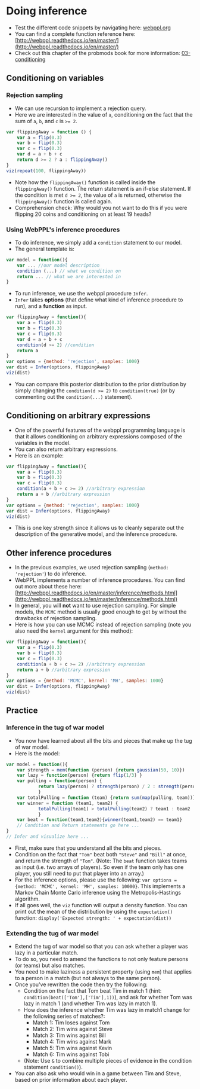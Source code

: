 # Doing inference

- Test the different code snippets by navigating here: [webppl.org](http://webppl.org)
- You can find a complete function reference here: [http://webppl.readthedocs.io/en/master/](http://webppl.readthedocs.io/en/master/)
- Check out this chapter of the probmods book for more information: [03-conditioning](http://probmods.org/chapters/03-conditioning.html)

## Conditioning on variables

### Rejection sampling

- We can use recursion to implement a rejection query.
- Here we are interested in the value of `a`, conditioning on the fact that the sum of `a`, `b`, and `c` is `>= 2`.

```javascript
var flippingAway = function () {
	var a = flip(0.3)
	var b = flip(0.3)
	var c = flip(0.3)
	var d = a + b + c
	return d >= 2 ? a : flippingAway()
}
viz(repeat(100, flippingAway))
```

- Note how the `flippingAway()` function is called inside the `flippingAway()` function. The return statement is an if-else statement. If the condition is met `d >= 2`, the value of `a` is returned, otherwise the `flippingAway()` function is called again.
- Comprehension check: Why would you not want to do this if you were flipping 20 coins and conditioning on at least 19 heads?

### Using WebPPL's inference procedures

- To do inference, we simply add a `condition` statement to our model.
- The general template is:

```javascript
var model = function(){
	var ... //our model description
	condition (...) // what we condition on
	return ... // what we are interested in
}
```

- To run inference, we use the webppl procedure `Infer`.
- `Infer` takes **options** (that define what kind of inference procedure to run), and a **function** as input.

```javascript
var flippingAway = function(){
	var a = flip(0.3)
	var b = flip(0.3)
	var c = flip(0.3)
	var d = a + b + c
	condition(d >= 2) //condition
	return a
}
var options = {method: 'rejection', samples: 1000}
var dist = Infer(options, flippingAway)
viz(dist)
```

- You can compare this posterior distribution to the prior distribution by simply changing the `condition(d >= 2)` to `condition(true)` (or by commenting out the `condition(...)` statement).

## Conditioning on arbitrary expressions

- One of the powerful features of the webppl programming language is that it allows conditioning on arbitrary expressions composed of the variables in the model.
- You can also return arbitrary expressions.
- Here is an example:

```javascript
var flippingAway = function(){
	var a = flip(0.3)
	var b = flip(0.3)
	var c = flip(0.3)
	condition(a + b + c >= 2) //arbitrary expression
	return a + b //arbitrary expression
}
var options = {method: 'rejection', samples: 1000}
var dist = Infer(options, flippingAway)
viz(dist)
```

- This is one key strength since it allows us to cleanly separate out the description of the generative model, and the inference procedure.

## Other inference procedures

- In the previous examples, we used rejection sampling (`method: 'rejection'`) to do inference.
- WebPPL implements a number of inference procedures. You can find out more about these here: [http://webppl.readthedocs.io/en/master/inference/methods.html](http://webppl.readthedocs.io/en/master/inference/methods.html)
- In general, you will **not** want to use rejection sampling. For simple models, the `MCMC` method is usually good enough to get by without the drawbacks of rejection sampling.
- Here is how you can use MCMC instead of rejection sampling (note you also need the `kernel` argument for this method):

```javascript
var flippingAway = function(){
	var a = flip(0.3)
	var b = flip(0.3)
	var c = flip(0.3)
	condition(a + b + c >= 2) //arbitrary expression
	return a + b //arbitrary expression
}
var options = {method: 'MCMC', kernel: 'MH', samples: 1000}
var dist = Infer(options, flippingAway)
viz(dist)
```

## Practice

### Inference in the tug of war model

- You now have learned about all the bits and pieces that make up the tug of war model.
- Here is the model:

```javascript
var model = function(){
	var strength = mem(function (person) {return gaussian(50, 10)})
	var lazy = function(person) {return flip(1/3) }
	var pulling = function(person) {
			return lazy(person) ? strength(person) / 2 : strength(person)
			}
	var totalPulling = function (team) {return sum(map(pulling, team))}
	var winner = function (team1, team2) {
			totalPulling(team1) > totalPulling(team2) ? team1 : team2
			}
	var beat = function(team1,team2){winner(team1,team2) == team1}
	// Condition and Return statements go here ...
}
// Infer and visualize here ...
```

- First, make sure that you understand all the bits and pieces.
- Condition on the fact that `"Tom"` beat both `"Steve"` and `"Bill"` at once, and return the strength of `"Tom"`. (Note: The `beat` function takes teams as input (i.e. two arrays of players). So even if the team only has one player, you still need to put that player into an array.)
- For the inference options, please use the following: `var options = {method: 'MCMC', kernel: 'MH', samples: 10000}`. This implements a Markov Chain Monte Carlo inference using the Metropolis-Hastings algorithm.
- If all goes well, the `viz` function will output a density function. You can print out the mean of the distribution by using the `expectation()` function: `display('Expected strength: ' + expectation(dist))`

<!--
- SOLUTION:

 ```javascript
var model = function() {
	//MODEL
	var strength = mem(function (person) {return gaussian(50, 10)})
	var lazy = function(person) {return flip(1/3) }
	var pulling = function(person) {
		return lazy(person) ? strength(person) / 2 : strength(person) }
	var totalPulling = function (team) {return sum(map(pulling, team))}
	var winner = function (team1, team2) {
		totalPulling(team1) > totalPulling(team2) ? team1 : team2 }
	var beat = function(team1,team2){winner(team1,team2) == team1}

	//CONDITION
	condition(beat(['Tom'], ['Steve','Bill']))

	//QUERY
	return strength('Tom')
}
var options = {method: 'MCMC', kernel: 'MH', samples: 10000}
var dist = Infer(options, model)
viz(dist)
display('Expected strength: ' + expectation(dist))
``` -->

### Extending the tug of war model

- Extend the tug of war model so that you can ask whether a player was lazy in a particular match.
- To do so, you need to amend the functions to not only feature persons (or teams) but also matches.
- You need to make laziness a persistent property (using `mem`) that applies to a person in a match (but not always to the same person).
- Once you've rewritten the code then try the following:
	+ Condition on the fact that Tom beat Tim in match 1 (hint: `condition(beat(['Tom'],['Tim'],1))`), and ask for whether Tom was lazy in match 1 (and whether Tim was lazy in match 1).
	+ How does the inference whether Tim was lazy in match1 change for the following series of matches?:
		* Match 1: Tim loses against Tom
		* Match 2: Tim wins against Steve
		* Match 3: Tim wins against Bill
		* Match 4: Tim wins against Mark
		* Match 5: Tim wins against Kevin
		* Match 6: Tim wins against Tobi
	+  (Note: Use `&` to combine multiple pieces of evidence in the condition statement `condition()`).
- You can also ask who would win in a game between Tim and Steve, based on prior information about each player.

<!--
- SOLUTION:

```javascript

var model = function(){
	//MODEL
	var strength = mem(function(person) {
		return gaussian(50, 10)
	})

	var lazy = mem(function(person, match) {
		return flip(0.3)
	})

	var pulling = function(person, match) {
		return lazy(person, match) ? strength(person) / 2 : strength(person)
	}

	var totalPulling = function(team, match) {
		return sum(map(function(person) {
			return pulling(person, match)
		}, team))
	}

	var winner = function(team1, team2, match) {
		return totalPulling(team1, match) > totalPulling(team2, match) ? team1 : team2
	}

	var beat = function(team1,team2, match) {
		return winner(team1,team2, match) == team1
	}

	// CONDITION
	condition(
		beat(['Tom'],['Tim'],1) &
		beat(['Tim'],['Steve'],2) &
		beat(['Tim'],['Bill'],3) &
		beat(['Tim'],['Mark'],4) &
		beat(['Tim'],['Kevin'],5) &
    beat(['Tim'],['Tobi'],6)
	)

	//QUERY
	return lazy('Tim',1)
}
var options = {method: 'MCMC', kernel: 'MH', samples: 10000}
var dist = Infer(options,model)

viz(dist)
```
 -->
